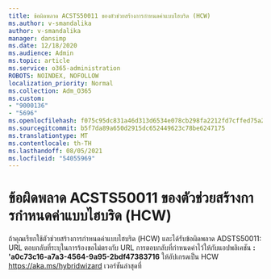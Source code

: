 ```yaml
---
title: ข้อผิดพลาด ACSTS50011 ของตัวช่วยสร้างการกําหนดค่าแบบไฮบริด (HCW)
ms.author: v-smandalika
author: v-smandalika
manager: dansimp
ms.date: 12/18/2020
ms.audience: Admin
ms.topic: article
ms.service: o365-administration
ROBOTS: NOINDEX, NOFOLLOW
localization_priority: Normal
ms.collection: Adm_O365
ms.custom:
- "9000136"
- "5696"
ms.openlocfilehash: f075c95dc831a46d313d6534e078cb298fa2212fd7cffed75a2953e7e80603a9
ms.sourcegitcommit: b5f7da89a650d2915dc652449623c78be6247175
ms.translationtype: MT
ms.contentlocale: th-TH
ms.lasthandoff: 08/05/2021
ms.locfileid: "54055969"
---
```

# <a name="hybrid-configuration-wizard-hcw-error-acsts50011"></a>ข้อผิดพลาด ACSTS50011 ของตัวช่วยสร้างการกําหนดค่าแบบไฮบริด (HCW)

ถ้าคุณเรียกใช้ตัวช่วยสร้างการกําหนดค่าแบบไฮบริด (HCW) และได้รับข้อผิดพลาด ADSTS50011: URL ตอบกลับที่ระบุในการร้องขอไม่ตรงกับ URL การตอบกลับที่กําหนดค่าไว้ให้กับแอปพลิเคชัน **: 'a0c73c16-a7a3-4564-9a95-2bdf47383716** ให้อัปเกรดเป็น HCW https://aka.ms/hybridwizard เวอร์ชันล่าสุดที่




